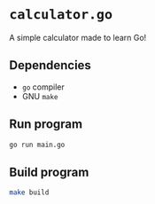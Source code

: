 



# `calculator.go`

A simple calculator made to learn Go!


## Dependencies

- `go` compiler
- GNU `make`


## Run program

```bash
go run main.go
```


## Build program

```bash
make build
```
